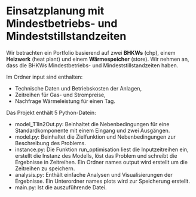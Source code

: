 # Einsatzplanung mit Mindestbetriebs- und Mindeststillstandzeiten

Wir betrachten ein Portfolio basierend auf zwei **BHKWs** (chp), einem **Heizwerk** (heat plant) und einem **Wärmespeicher** (store). Wir nehmen an, dass die BHKWs Mindestbetriebs- und Mindeststillstandzeiten haben.

Im Ordner input sind enthalten:
* Technische Daten und Betriebskosten der Anlagen,
* Zeitreihen für Gas- und Strompreise,
* Nachfrage Wärmeleistung für einen Tag.

Das Projekt enthält 5 Python-Datein:
* model_T1In2Out.py: Beinhaltet die Nebenbedingungen für eine Standardkomponente mit einem Eingang und zwei Ausgängen. 
* model.py: Beinhaltet die Zielfunktion und Nebenbedingungen zur Beschreibung des Problems. 
* instance.py: Die Funktion run_optimisation liest die Inputzeitreihen ein, erstellt die Instanz des Modells, löst das Problem und schreibt die Ergebnisse in Zeitreihen. Ein Ordner names output wird erstellt um die Zeitreihen zu speichern.
* analysis.py: Enthält einfache Analysen und Visualisierungen der Ergebnisse. Ein Unterordner names plots wird zur Speicherung erstellt.
* main.py: Ist die auszuführende Datei.

